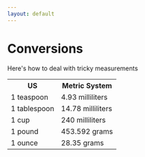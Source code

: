 ```yaml
---
layout: default
---
```


<html lang ="eng-US">
    <body>

<h1>Conversions</h1>
<p>Here's how to deal with tricky measurements</p>
<table>
        <tr>
            <th>US</th>
            <th>Metric System</th>
        </tr>
        <tr>
            <td>1 teaspoon</td>
            <td>4.93 milliliters</td>
        <tr>
            <td>1 tablespoon</td>
            <td>14.78 milliliters</td>
        </tr>
        <tr>
            <td>1 cup</td>
            <td>240 milliliters</td>
        </tr>
        <tr>
            <td>1 pound</td>
            <td>453.592 grams</td>
        </tr>
        <tr>
            <td>1 ounce</td>
            <td>28.35 grams</td>
        </tr>
</table>
    </body>
</html>